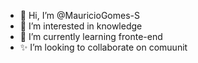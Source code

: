 - 👋 Hi, I’m @MauricioGomes-S
- 👀 I’m interested in knowledge
- 🌱 I’m currently learning fronte-end
- ✨️ I’m looking to collaborate on comuunit

<!---
MauricioGomes-S/MauricioGomes-S is a ✨ special ✨ repository because its `README.md` (this file) appears on your GitHub profile.
You can click the Preview link to take a look at your changes.
--->
